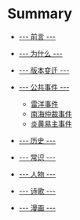 # Summary

* [--- 前言 ---](README.md)

* [--- 为什么 ---](why.md)

* [--- 版本变迁 ---](startpoint.md)

* [--- 公共事件 ---](event/README.md)
  * [雷洋事件](event/leiyang.md)
  * [南海仲裁事件](event/nanhai.md)
  * [炎黄易主事件](event/yanhuang.md)

* [--- 历史 ---](history/README.md)

* [--- 常识 ---](commonsense/README.md)

* [--- 人物 ---](figure/README.md)

* [--- 诗歌 ---](poetry/README.md)

* [--- 漫画 ---](cartoon/README.md)


<!-- * [Part I](part1/README.md)
    * [Writing is nice](part1/writing.md)
    * [GitBook is nice](part1/gitbook.md)
* [Part II](part2/README.md)
    * [We love feedback](part2/feedback_please.md)
    * [Better tools for authors](part2/better_tools.md) -->
